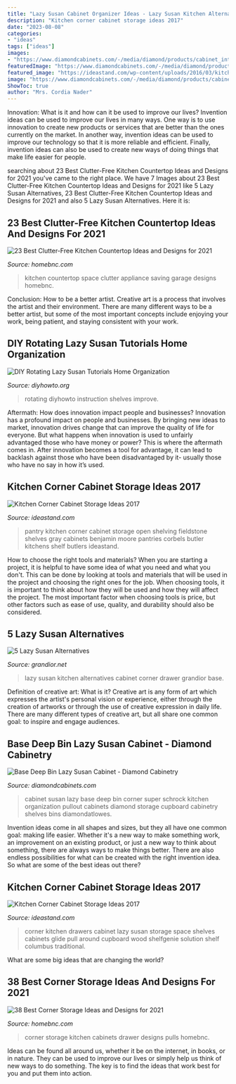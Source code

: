 ```yaml
---
title: "Lazy Susan Cabinet Organizer Ideas - Lazy Susan Kitchen Alternatives Cabinet Corner Drawer Grandior Base"
description: "Kitchen corner cabinet storage ideas 2017"
date: "2023-08-08"
categories:
- "ideas"
tags: ["ideas"]
images:
- "https://www.diamondcabinets.com/-/media/diamond/products/cabinet_interiors/4rotodeepbinbakes.jpg"
featuredImage: "https://www.diamondcabinets.com/-/media/diamond/products/cabinet_interiors/4rotodeepbinbakes.jpg"
featured_image: "https://ideastand.com/wp-content/uploads/2016/03/kitchen-corner-cabinet-storage/5-kitchen-corner-cabinets-storage.jpg"
image: "https://www.diamondcabinets.com/-/media/diamond/products/cabinet_interiors/4rotodeepbinbakes.jpg"
ShowToc: true
author: "Mrs. Cordia Nader"
---
```



Innovation: What is it and how can it be used to improve our lives?
Invention ideas can be used to improve our lives in many ways. One way is to use innovation to create new products or services that are better than the ones currently on the market. In another way, invention ideas can be used to improve our technology so that it is more reliable and efficient. Finally, invention ideas can also be used to create new ways of doing things that make life easier for people.

	

		
searching about 23 Best Clutter-Free Kitchen Countertop Ideas and Designs for 2021 you've came to the right place. We have 7 Images about 23 Best Clutter-Free Kitchen Countertop Ideas and Designs for 2021 like 5 Lazy Susan Alternatives, 23 Best Clutter-Free Kitchen Countertop Ideas and Designs for 2021 and also 5 Lazy Susan Alternatives. Here it is:
		
    
## 23 Best Clutter-Free Kitchen Countertop Ideas And Designs For 2021

<img loading=lazy src="https://homebnc.com/homeimg/2017/10/20-kitchen-countertop-ideas-clutter-free-homebnc.jpg" onerror="this.onerror=null;this.src='https://tse2.mm.bing.net/th?id=OIP.szvM8ToZ_asG8wJ-RLFeMAHaLH&amp;pid=15.1';" alt="23 Best Clutter-Free Kitchen Countertop Ideas and Designs for 2021">

_Source: homebnc.com_

>kitchen countertop space clutter appliance saving garage designs homebnc. 

	

Conclusion: How to be a better artist.
Creative art is a process that involves the artist and their environment. There are many different ways to be a better artist, but some of the most important concepts include enjoying your work, being patient, and staying consistent with your work.

    
## DIY Rotating Lazy Susan Tutorials Home Organization

<img loading=lazy src="https://www.diyhowto.org/wp-content/uploads/DIY-Rotating-Lazy-Susan-Pantry-Storage-Cabinet-Free-Plan-Instruction-DIYHowto.jpg" onerror="this.onerror=null;this.src='https://tse1.mm.bing.net/th?id=OIP.bs_xiIXS7UarfZcyEaUhjQHaI1&amp;pid=15.1';" alt="DIY Rotating Lazy Susan Tutorials Home Organization">

_Source: diyhowto.org_

>rotating diyhowto instruction shelves improve. 

	

Aftermath: How does innovation impact people and businesses?
Innovation has a profound impact on people and businesses. By bringing new ideas to market, innovation drives change that can improve the quality of life for everyone. But what happens when innovation is used to unfairly advantaged those who have money or power? This is where the aftermath comes in. After innovation becomes a tool for advantage, it can lead to backlash against those who have been disadvantaged by it- usually those who have no say in how it’s used.

    
## Kitchen Corner Cabinet Storage Ideas 2017

<img loading=lazy src="http://ideastand.com/wp-content/uploads/2016/03/kitchen-corner-cabinet-storage/23-kitchen-corner-cabinets-storage.jpg" onerror="this.onerror=null;this.src='https://tse3.mm.bing.net/th?id=OIP.jjfz8ZdWqh-39Ej9lJZVKwHaLK&amp;pid=15.1';" alt="Kitchen Corner Cabinet Storage Ideas 2017">

_Source: ideastand.com_

>pantry kitchen corner cabinet storage open shelving fieldstone shelves gray cabinets benjamin moore pantries corbels butler kitchens shelf butlers ideastand. 

	

How to choose the right tools and materials?
When you are starting a project, it is helpful to have some idea of what you need and what you don't. This can be done by looking at tools and materials that will be used in the project and choosing the right ones for the job. When choosing tools, it is important to think about how they will be used and how they will affect the project. The most important factor when choosing tools is price, but other factors such as ease of use, quality, and durability should also be considered.

    
## 5 Lazy Susan Alternatives

<img loading=lazy src="https://www.grandior.net/wp-content/uploads/2016/04/Corner-Drawer-Base-1.jpg" onerror="this.onerror=null;this.src='https://tse1.mm.bing.net/th?id=OIP.kIvmT4p5ogLO-t6QcrQP1AHaJT&amp;pid=15.1';" alt="5 Lazy Susan Alternatives">

_Source: grandior.net_

>lazy susan kitchen alternatives cabinet corner drawer grandior base. 

	

Definition of creative art: What is it?
Creative art is any form of art which expresses the artist's personal vision or experience, either through the creation of artworks or through the use of creative expression in daily life. There are many different types of creative art, but all share one common goal: to inspire and engage audiences.

    
## Base Deep Bin Lazy Susan Cabinet - Diamond Cabinetry

<img loading=lazy src="https://www.diamondcabinets.com/-/media/diamond/products/cabinet_interiors/4rotodeepbinbakes.jpg" onerror="this.onerror=null;this.src='https://tse3.mm.bing.net/th?id=OIP.tQZZOrWm0e0LARIRd5vNjAHaLH&amp;pid=15.1';" alt="Base Deep Bin Lazy Susan Cabinet - Diamond Cabinetry">

_Source: diamondcabinets.com_

>cabinet susan lazy base deep bin corner super schrock kitchen organization pullout cabinets diamond storage cupboard cabinetry shelves bins diamondatlowes. 

	

Invention ideas come in all shapes and sizes, but they all have one common goal: making life easier. Whether it's a new way to make something work, an improvement on an existing product, or just a new way to think about something, there are always ways to make things better. There are also endless possibilities for what can be created with the right invention idea. So what are some of the best ideas out there?

    
## Kitchen Corner Cabinet Storage Ideas 2017

<img loading=lazy src="https://ideastand.com/wp-content/uploads/2016/03/kitchen-corner-cabinet-storage/5-kitchen-corner-cabinets-storage.jpg" onerror="this.onerror=null;this.src='https://tse4.mm.bing.net/th?id=OIP.Glu7-q5BI7PVwlm3sC6NtwHaMZ&amp;pid=15.1';" alt="Kitchen Corner Cabinet Storage Ideas 2017">

_Source: ideastand.com_

>corner kitchen drawers cabinet lazy susan storage space shelves cabinets glide pull around cupboard wood shelfgenie solution shelf columbus traditional. 

	

What are some big ideas that are changing the world?

    
## 38 Best Corner Storage Ideas And Designs For 2021

<img loading=lazy src="https://homebnc.com/homeimg/2018/03/21-corner-storage-ideas-homebnc.jpg" onerror="this.onerror=null;this.src='https://tse3.mm.bing.net/th?id=OIP.vbf6tYcL_P2ZONotxEy96AHaLG&amp;pid=15.1';" alt="38 Best Corner Storage Ideas and Designs for 2021">

_Source: homebnc.com_

>corner storage kitchen cabinets drawer designs pulls homebnc. 

	

Ideas can be found all around us, whether it be on the internet, in books, or in nature. They can be used to improve our lives or simply help us think of new ways to do something. The key is to find the ideas that work best for you and put them into action.


